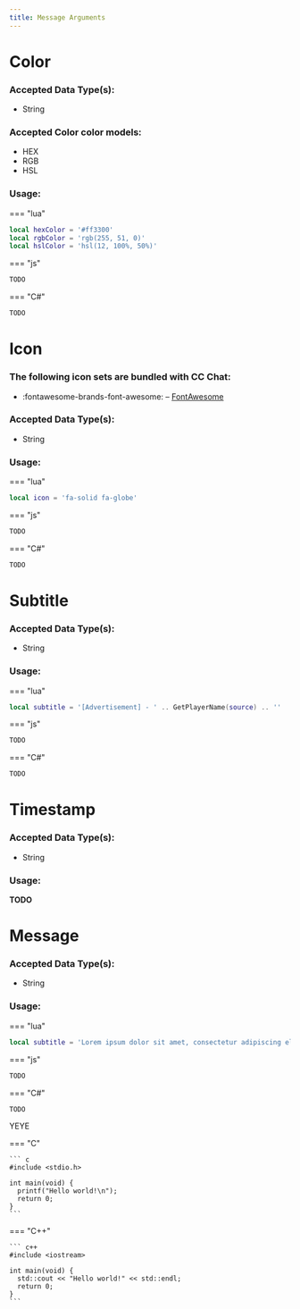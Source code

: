 ```yaml
---
title: Message Arguments
---
```


# Color
### Accepted Data Type(s):
- String
### Accepted Color color models:
- HEX
- RGB
- HSL
### Usage:

=== "lua"
  ``` lua
  local hexColor = '#ff3300'
  local rgbColor = 'rgb(255, 51, 0)'
  local hslColor = 'hsl(12, 100%, 50%)'
  ```

=== "js"
  ``` js
  TODO
  ```

=== "C#"
  ``` c#
  TODO
  ```

# Icon
### The following icon sets are bundled with CC Chat:
- :fontawesome-brands-font-awesome: – [FontAwesome](https://fontawesome.com/search?m=free)
### Accepted Data Type(s):
- String
### Usage:

=== "lua"
  ``` lua
  local icon = 'fa-solid fa-globe'
  ```

=== "js"
  ``` js
  TODO
  ```
  
=== "C#"
  ``` c#
  TODO
  ```
 
# Subtitle
### Accepted Data Type(s):
- String
### Usage:

=== "lua"
  ``` lua
  local subtitle = '[Advertisement] - ' .. GetPlayerName(source) .. ''
  ```

=== "js"
  ``` js
  TODO
  ```
  
=== "C#"
  ``` c#
  TODO
  ```

# Timestamp
### Accepted Data Type(s):
- String
### Usage:
**TODO**

# Message
### Accepted Data Type(s):
- String
### Usage:

=== "lua"
  ``` lua
  local subtitle = 'Lorem ipsum dolor sit amet, consectetur adipiscing elit, sed do eiusmod tempor incididunt ut labore et dolore magna aliqua.'
  ```
  
=== "js"
  ``` js
  TODO
  ```
  
=== "C#"
  ``` c#
  TODO
  ```
  
  
  YEYE
  
  === "C"

    ``` c
    #include <stdio.h>

    int main(void) {
      printf("Hello world!\n");
      return 0;
    }
    ```

=== "C++"

    ``` c++
    #include <iostream>

    int main(void) {
      std::cout << "Hello world!" << std::endl;
      return 0;
    }
    ```
